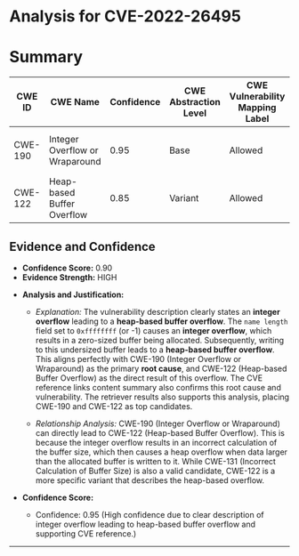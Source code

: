 # Analysis for CVE-2022-26495

# Summary
| CWE ID | CWE Name | Confidence | CWE Abstraction Level | CWE Vulnerability Mapping Label | CWE-Vulnerability Mapping Notes |
|---|---|---|---|---|---|
| CWE-190 | Integer Overflow or Wraparound | 0.95 | Base | Allowed | Root cause of heap-based buffer overflow |
| CWE-122 | Heap-based Buffer Overflow | 0.85 | Variant | Allowed | Result of integer overflow |

## Evidence and Confidence

*   **Confidence Score:** 0.90
*   **Evidence Strength:** HIGH

- **Analysis and Justification:**
  - *Explanation:* The vulnerability description clearly states an **integer overflow** leading to a **heap-based buffer overflow**. The `name length` field set to `0xffffffff` (or -1) causes an **integer overflow**, which results in a zero-sized buffer being allocated. Subsequently, writing to this undersized buffer leads to a **heap-based buffer overflow**. This aligns perfectly with CWE-190 (Integer Overflow or Wraparound) as the primary **root cause**, and CWE-122 (Heap-based Buffer Overflow) as the direct result of this overflow. The CVE reference links content summary also confirms this root cause and vulnerability. The retriever results also supports this analysis, placing CWE-190 and CWE-122 as top candidates.

  - *Relationship Analysis:* CWE-190 (Integer Overflow or Wraparound) can directly lead to CWE-122 (Heap-based Buffer Overflow). This is because the integer overflow results in an incorrect calculation of the buffer size, which then causes a heap overflow when data larger than the allocated buffer is written to it. While CWE-131 (Incorrect Calculation of Buffer Size) is also a valid candidate, CWE-122 is a more specific variant that describes the heap-based overflow.

- **Confidence Score:**
  - Confidence: 0.95 (High confidence due to clear description of integer overflow leading to heap-based buffer overflow and supporting CVE reference.)

---
